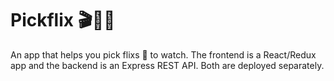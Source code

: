 # Pickflix 🎬🎥🍿

An app that helps you pick flixs 🍿 to watch.
The frontend is a React/Redux app and the backend is an Express REST API. Both are deployed separately.
